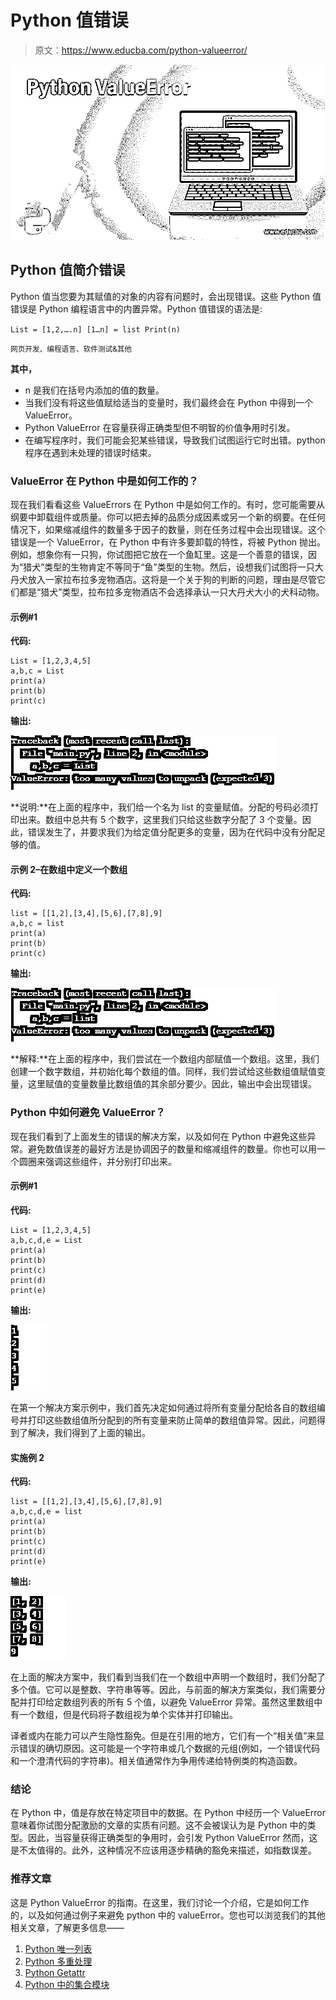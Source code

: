# Python 值错误

> 原文：<https://www.educba.com/python-valueerror/>

![Python ValueError](img/1afb27f48b255c24f5eb3006bdda4e1c.png)



## Python 值简介错误

Python 值当您要为其赋值的对象的内容有问题时，会出现错误。这些 Python 值错误是 Python 编程语言中的内置异常。Python 值错误的语法是:

`List = [1,2,….n] [1…n] = list
Print(n)`

<small>网页开发、编程语言、软件测试&其他</small>

**其中，**

*   n 是我们在括号内添加的值的数量。
*   当我们没有将这些值赋给适当的变量时，我们最终会在 Python 中得到一个 ValueError。
*   Python ValueError 在容量获得正确类型但不明智的价值争用时引发。
*   在编写程序时，我们可能会犯某些错误，导致我们试图运行它时出错。python 程序在遇到未处理的错误时结束。

### ValueError 在 Python 中是如何工作的？

现在我们看看这些 ValueErrors 在 Python 中是如何工作的。有时，您可能需要从纲要中卸载组件或质量。你可以把去掉的品质分成因素或另一个新的纲要。在任何情况下，如果缩减组件的数量多于因子的数量，则在任务过程中会出现错误。这个错误是一个 ValueError，在 Python 中有许多要卸载的特性，将被 Python 抛出。例如，想象你有一只狗，你试图把它放在一个鱼缸里。这是一个善意的错误，因为“猎犬”类型的生物肯定不等同于“鱼”类型的生物。然后，设想我们试图将一只大丹犬放入一家拉布拉多宠物酒店。这将是一个关于狗的判断的问题，理由是尽管它们都是“猎犬”类型，拉布拉多宠物酒店不会选择承认一只大丹犬大小的犬科动物。

#### 示例#1

**代码:**

```
List = [1,2,3,4,5]
a,b,c = List
print(a)
print(b)
print(c) 
```

**输出:**

![Python ValueError - 1](img/cc5585cdf3ebac8448ecdc8e2acd80a4.png)



**说明:**在上面的程序中，我们给一个名为 list 的变量赋值。分配的号码必须打印出来。数组中总共有 5 个数字，这里我们只给这些数字分配了 3 个变量。因此，错误发生了，并要求我们为给定值分配更多的变量，因为在代码中没有分配足够的值。

#### 示例 2–在数组中定义一个数组

**代码:**

```
list = [[1,2],[3,4],[5,6],[7,8],9]
a,b,c = list
print(a)
print(b)
print(c) 
```

**输出:**

![inside an array](img/8a9030de71166ec56f4070d37f7adbe7.png)



**解释:**在上面的程序中，我们尝试在一个数组内部赋值一个数组。这里，我们创建一个数字数组，并初始化每个数组的值。同样，我们尝试给这些数组值赋值变量，这里赋值的变量数量比数组值的其余部分要少。因此，输出中会出现错误。

### Python 中如何避免 ValueError？

现在我们看到了上面发生的错误的解决方案，以及如何在 Python 中避免这些异常。避免数值误差的最好方法是协调因子的数量和缩减组件的数量。你也可以用一个圆圈来强调这些组件，并分别打印出来。

#### 示例#1

**代码:**

```
List = [1,2,3,4,5]
a,b,c,d,e = List
print(a)
print(b)
print(c)
print(d)
print(e)
```

**输出:**

![Python ValueError - 3](img/ea54f26f2dbc90a81a7b9386b61eac47.png)



在第一个解决方案示例中，我们首先决定如何通过将所有变量分配给各自的数组编号并打印这些数组值所分配到的所有变量来防止简单的数组值异常。因此，问题得到了解决，我们得到了上面的输出。

#### 实施例 2

**代码:**

```
list = [[1,2],[3,4],[5,6],[7,8],9]
a,b,c,d,e = list
print(a)
print(b)
print(c)
print(d)
print(e) 
```

**输出:**

![Python ValueError - 4](img/e6af02b2648f27158e5c786e054146a6.png)



在上面的解决方案中，我们看到当我们在一个数组中声明一个数组时，我们分配了多个值。它可以是整数、字符串等等。因此，与前面的解决方案类似，我们需要分配并打印给定数组列表的所有 5 个值，以避免 ValueError 异常。虽然这里数组中有一个数组，但是代码将子数组视为单个实体并打印输出。

译者或内在能力可以产生隐性豁免。但是在引用的地方，它们有一个“相关值”来显示错误的确切原因。这可能是一个字符串或几个数据的元组(例如，一个错误代码和一个澄清代码的字符串)。相关值通常作为争用传递给特例类的构造函数。

### 结论

在 Python 中，值是存放在特定项目中的数据。在 Python 中经历一个 ValueError 意味着你试图分配激励的文章的实质有问题。这不会被误认为是 Python 中的类型。因此，当容量获得正确类型的争用时，会引发 Python ValueError 然而，这是不太值得的。此外，这种情况不应该用逐步精确的豁免来描述，如指数误差。

### 推荐文章

这是 Python ValueError 的指南。在这里，我们讨论一个介绍，它是如何工作的，以及如何通过例子来避免 python 中的 valueError。您也可以浏览我们的其他相关文章，了解更多信息——

1.  [Python 唯一列表](https://www.educba.com/python-unique-list/)
2.  [Python 多重处理](https://www.educba.com/python-multiprocessing/?source=leftnav)
3.  [Python Getattr](https://www.educba.com/python-getattr/?source=leftnav)
4.  [Python 中的集合模块](https://www.educba.com/collection-module-in-python/?source=leftnav)





